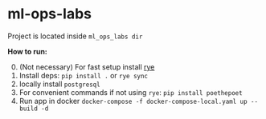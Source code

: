 # ml-ops-labs

Project is located inside `ml_ops_labs dir`

**How to run:**  

0) (Not necessary) For fast setup install [rye](https://rye.astral.sh/guide/installation/)
1) Install deps: `pip install .` or `rye sync`
2) locally install `postgresql`
3) For convenient commands if not using `rye`: `pip install poethepoet` 
4) Run app in docker `docker-compose -f docker-compose-local.yaml up --build -d`


